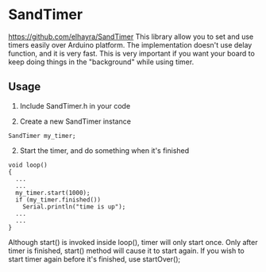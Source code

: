 # SandTimer
https://github.com/elhayra/SandTimer
This library allow you to set and use timers easily over Arduino platform. The implementation doesn't use delay function, and it is very fast. This is very important if you want your board to keep doing things in the "background" while using timer.

## Usage

1. Include SandTimer.h in your code 

2. Create a new SandTimer instance

```
SandTimer my_timer;
```

2. Start the timer, and do something when it's finished

```
void loop()
{
  ...
  ...
  my_timer.start(1000);
  if (my_timer.finished())
    Serial.println("time is up");
  ...
  ...
}
```

Although start() is invoked inside loop(), timer will only start once. Only after timer is finished, start() method will cause it to start again. If you wish to start timer again before it's finished, use startOver();
